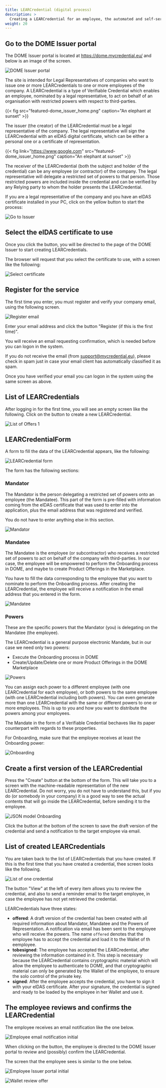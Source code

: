 ```yaml
---
title: LEARCredential (digital process)
description: >
  Creating a LEARCredential for an employee, the automated and self-service way.
weight: 20
---
```


## Go to the DOME Issuer portal

The DOME Issuer portal is located at https://dome.mycredential.eu/ and below is an image of the screen.

![DOME Issuer portal](../dome_issuer_home.png)

The site is intended for Legal Representatives of companies who want to issue one or more LEARCredentials to one or more employees of the company. A LEARCredential is a type of Verifiable Credential which enables an employee, nominated by a legal representative, to act on behalf of an organisation with restricted powers with respect to third-parties.

{{< fig src="featured-dome_issuer_home.png" caption="An elephant at sunset" >}}

The issuer (the creator) of the LEARCredential must be a legal representative of the company. The legal representative will sign the LEARCredential with an eIDAS digital certificate, which can be either a personal one or a certificate of representation.

{{< fig link="https://www.google.com" src="featured-dome_issuer_home.png" caption="An elephant at sunset" >}}


The receiver of the LEARCredential (both the subject and holder of the credential) can be any employee (or contractor) of the company. The legal representative will delegate a restricted set of powers to that person. Those restricted powers are included inside the credential and can be verified by any Relying party to whom the holder presents the LEARCredential.

If you are a legal representative of the company and you have an eIDAS certificate installed in your PC, click on the yellow button to start the process:

![Go to Issuer](/docs/onboarding/login_as_legal_representative.png)

## Select the eIDAS certificate to use

Once you click the button, you will be directed to the page of the DOME Issuer to start creating LEARCredentials.

The browser will request that you select the certificate to use, with a screen like the following:

![Select certificate](/docs/onboarding/select_certificate.png)

## Register for the service

The first time you enter, you must register and verify your company email, using the following screen.

![Register email](/docs/onboarding/register_email.png)

Enter your email address and click the button "Register (if this is the first time)".

You will receive an email requesting confirmation, which is needed before you can logon in the system.

If you do not receive the email (from support@mycredential.eu), please check in spam just in case your email client has automatically classified it as spam.

Once you have verified your email you can logon in the system using the same screen as above.

## List of LEARCredentials

After logging in for the first time, you will see an empty screen like the following. Click on the button to create a new LEARCredential.

![List of Offers 1](/docs/onboarding/list_of_offers_1.png)

## LEARCredentialForm

A form to fill the data of the LEARCredential appears, like the following:

![LEARCredential form](/docs/onboarding/credential_form_1.png)

The form has the following sections:

### Mandator

The Mandator is the person delegating a restricted set of powers onto an employee (the Mandatee). This part of the form is pre-filled with information coming from the eIDAS certificate that was used to enter into the application, plus the email address that was registered and verified.

You do not have to enter anything else in this section.

![Mandator](/docs/onboarding/mandator.png)

### Mandatee

The Mandatee is the employee (or subcontractor) who receives a restricted set of powers to act on behalf of the company with third-parties. In our case, the employee will be empowered to perform the Onboarding process in DOME, and maybe to create Product Offerings in the Marketplace.

You have to fill the data corresponding to the employee that you want to nominate to perform the Onboarding process. After creating the LEARCredential, the employee will receive a notification in the email address that you entered in the form.

![Mandatee](/docs/onboarding/mandatee.png)

### Powers

These are the specific powers that the Mandator (you) is delegating on the Mandatee (the employee).

The LEARCredential is a general purpose electronic Mandate, but in our case we need only two powers:

- Execute the Onboarding process in DOME
- Create/Update/Delete one or more Product Offerings in the DOME Marketplace

![Powers](/docs/onboarding/powers.png)

You can assign each power to a different employee (with one LEARCredential for each employee), or both powers to the same employee (with one LEARCredential including both powers). You can even generate more than one LEARCredential with the same or different powers to one or more employees. This is up to you and how you want to distribute the powers among your employees.

The Mandate in the form of a Verifiable Credential bechaves like its paper counterpart with regards to these properties.

For Onboarding, make sure that the employee receives at least the Onboarding power:

![Onboarding](/docs/onboarding/powers_onboarding.png)

## Create a first version of the LEARCredential

Press the "Create" button at the bottom of the form. This will take you to a screen with the machine-readable representation of the new LEARCredential. Do not worry, you do not have to understand this, but if you do (or somebody in your company) it is a good way to see the actual contents that will go inside the LEARCredential, before sending it to the employee.

![JSON model Onboarding](/docs/onboarding/json_credential_offer.png)

Click the button at the bottom of the screen to save the draft version of the credential and send a notification to the target employee via email.

## List of created LEARCredentials

You are taken back to the list of LEARCredentials that you have created. If this is the first time that you have created a credential, thee screen looks like the following.

![List of one credential](/docs/onboarding/list_of_offers_one_credential.png)

The button "View" at the left of every item allows you to review the credential, and also to send a reminder email to the target employee, in case the employee has not yet retrieved the credential.

LEARCredentials have three states:

- **offered**: A draft version of the credential has been created with all required information about Mandator, Mandatee and the Powers of Representation. A notification via email has been sent to the employee who will receive the powers. The name `offered` denotes that the employee has to accept the credential and load it to the Wallet of th eemployee.
- **tobesigned**: The employee has accepted the LEARCredential, after reviewing the information contained in it. This step is necessary because the LEARCredential contains cryptographic material which will allow the employee to authenticate to DOME, and that cryptographic material can only be generated by the Wallet of the employee, to ensure the solo control of the private key.
- **signed**: After the employee accepts the credential, you have to sign it with your eIDAS certificate. After your signature, the credential is signed and ready to be loaded by the employee in her Wallet and use it.

## The employee reviews and confirms the LEARCredential

The employee receives an email notification like the one below.

![Employee email notification initial](/docs/onboarding/employee_offer_notification.png)

When clicking on the button, the employee is directed to the DOME Issuer portal to review and (possibly) confirm the LEARCredential.

The screen that the employee sees is similar to the one below.

![Employee Issuer portal initial](/docs/onboarding/employee_credential_accept_portal.png)


![Wallet review offer](/docs/onboarding/wallet_review_offered_credential.png)



